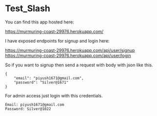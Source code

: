 # Test_Slash

You can find this app hosted here:

https://murmuring-coast-29976.herokuapp.com/

I have exposed endpoints for signup and login here:

https://murmuring-coast-29976.herokuapp.com/api/user/signup
https://murmuring-coast-29976.herokuapp.com/api/user/login

So if you want to signup then send a request with body with json like this.

```
{
    "email": "piyush1671@gmail.com",
    "password": "Silver@1671"
}
```

For admin access just login with this credentials.

```
Email: piyush1671@gmail.com
Password: Silver@1022
```
